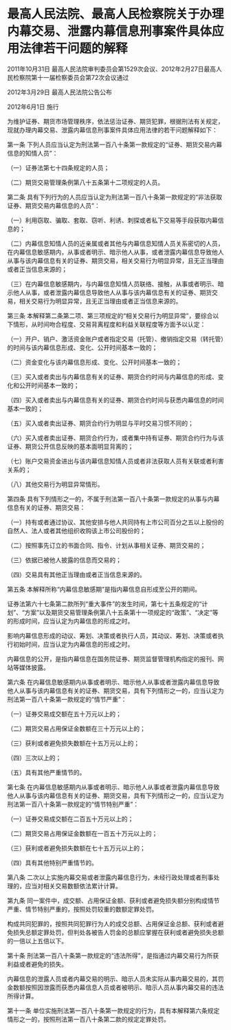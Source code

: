 # 最高人民法院、最高人民检察院关于办理内幕交易、泄露内幕信息刑事案件具体应用法律若干问题的解释

2011年10月31日 最高人民法院审判委员会第1529次会议、2012年2月27日最高人民检察院第十一届检察委员会第72次会议通过

2012年3月29日 最高人民法院公告公布

2012年6月1日 施行

<!-- INFO END -->

为维护证券、期货市场管理秩序，依法惩治证券、期货犯罪，根据刑法有关规定，现就办理内幕交易、泄露内幕信息刑事案件具体应用法律的若干问题解释如下：

第一条 下列人员应当认定为刑法第一百八十条第一款规定的“证券、期货交易内幕信息的知情人员”：

（一）证券法第七十四条规定的人员；

（二）期货交易管理条例第八十五条第十二项规定的人员。

第二条 具有下列行为的人员应当认定为刑法第一百八十条第一款规定的“非法获取证券、期货交易内幕信息的人员”：

（一）利用窃取、骗取、套取、窃听、利诱、刺探或者私下交易等手段获取内幕信息的；

（二）内幕信息知情人员的近亲属或者其他与内幕信息知情人员关系密切的人员，在内幕信息敏感期内，从事或者明示、暗示他人从事，或者泄露内幕信息导致他人从事与该内幕信息有关的证券、期货交易，相关交易行为明显异常，且无正当理由或者正当信息来源的；

（三）在内幕信息敏感期内，与内幕信息知情人员联络、接触，从事或者明示、暗示他人从事，或者泄露内幕信息导致他人从事与该内幕信息有关的证券、期货交易，相关交易行为明显异常，且无正当理由或者正当信息来源的。

第三条 本解释第二条第二项、第三项规定的“相关交易行为明显异常”，要综合以下情形，从时间吻合程度、交易背离程度和利益关联程度等方面予以认定：

（一）开户、销户、激活资金账户或者指定交易（托管）、撤销指定交易（转托管）的时间与该内幕信息形成、变化、公开时间基本一致的；

（二）资金变化与该内幕信息形成、变化、公开时间基本一致的；

（三）买入或者卖出与内幕信息有关的证券、期货合约时间与内幕信息的形成、变化和公开时间基本一致的；

（四）买入或者卖出与内幕信息有关的证券、期货合约时间与获悉内幕信息的时间基本一致的；

（五）买入或者卖出证券、期货合约行为明显与平时交易习惯不同的；

（六）买入或者卖出证券、期货合约行为，或者集中持有证券、期货合约行为与该证券、期货公开信息反映的基本面明显背离的；

（七）账户交易资金进出与该内幕信息知情人员或者非法获取人员有关联或者利害关系的；

（八）其他交易行为明显异常情形。

第四条 具有下列情形之一的，不属于刑法第一百八十条第一款规定的从事与内幕信息有关的证券、期货交易：

（一）持有或者通过协议、其他安排与他人共同持有上市公司百分之五以上股份的自然人、法人或者其他组织收购该上市公司股份的；

（二）按照事先订立的书面合同、指令、计划从事相关证券、期货交易的；

（三）依据已被他人披露的信息而交易的；

（四）交易具有其他正当理由或者正当信息来源的。

第五条 本解释所称“内幕信息敏感期”是指内幕信息自形成至公开的期间。

证券法第六十七条第二款所列“重大事件”的发生时间，第七十五条规定的“计划”、“方案”以及期货交易管理条例第八十五条第十一项规定的“政策”、“决定”等的形成时间，应当认定为内幕信息的形成之时。

影响内幕信息形成的动议、筹划、决策或者执行人员，其动议、筹划、决策或者执行初始时间，应当认定为内幕信息的形成之时。

内幕信息的公开，是指内幕信息在国务院证券、期货监督管理机构指定的报刊、网站等媒体披露。

第六条 在内幕信息敏感期内从事或者明示、暗示他人从事或者泄露内幕信息导致他人从事与该内幕信息有关的证券、期货交易，具有下列情形之一的，应当认定为刑法第一百八十条第一款规定的“情节严重”：

（一）证券交易成交额在五十万元以上的；

（二）期货交易占用保证金数额在三十万元以上的；

（三）获利或者避免损失数额在十五万元以上的；

（四）三次以上的；

（五）具有其他严重情节的。

第七条 在内幕信息敏感期内从事或者明示、暗示他人从事或者泄露内幕信息导致他人从事与该内幕信息有关的证券、期货交易，具有下列情形之一的，应当认定为刑法第一百八十条第一款规定的“情节特别严重”：

（一）证券交易成交额在二百五十万元以上的；

（二）期货交易占用保证金数额在一百五十万元以上的；

（三）获利或者避免损失数额在七十五万元以上的；

（四）具有其他特别严重情节的。

第八条 二次以上实施内幕交易或者泄露内幕信息行为，未经行政处理或者刑事处理的，应当对相关交易数额依法累计计算。

第九条 同一案件中，成交额、占用保证金额、获利或者避免损失额分别构成情节严重、情节特别严重的，按照处罚较重的数额定罪处罚。

构成共同犯罪的，按照共同犯罪行为人的成交总额、占用保证金总额、获利或者避免损失总额定罪处罚，但判处各被告人罚金的总额应掌握在获利或者避免损失总额的一倍以上五倍以下。

第十条 刑法第一百八十条第一款规定的“违法所得”，是指通过内幕交易行为所获利益或者避免的损失。

内幕信息的泄露人员或者内幕交易的明示、暗示人员未实际从事内幕交易的，其罚金数额按照因泄露而获悉内幕信息人员或者被明示、暗示人员从事内幕交易的违法所得计算。

第十一条 单位实施刑法第一百八十条第一款规定的行为，具有本解释第六条规定情形之一的，按照刑法第一百八十条第二款的规定定罪处罚。